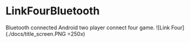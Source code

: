 # LinkFourBluetooth
Bluetooth connected Android two player connect four game.
![Link Four](./docs/title_screen.PNG =250x)

